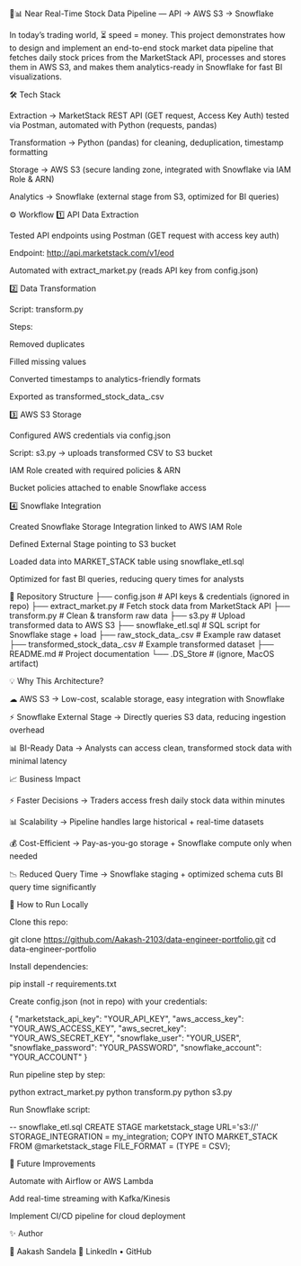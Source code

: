 🚀📊 Near Real-Time Stock Data Pipeline — API → AWS S3 → Snowflake








In today’s trading world, ⏳ speed = money.
This project demonstrates how to design and implement an end-to-end stock market data pipeline that fetches daily stock prices from the MarketStack API, processes and stores them in AWS S3, and makes them analytics-ready in Snowflake for fast BI visualizations.

🛠 Tech Stack

Extraction → MarketStack REST API (GET request, Access Key Auth) tested via Postman, automated with Python (requests, pandas)

Transformation → Python (pandas) for cleaning, deduplication, timestamp formatting

Storage → AWS S3 (secure landing zone, integrated with Snowflake via IAM Role & ARN)

Analytics → Snowflake (external stage from S3, optimized for BI queries)

⚙ Workflow
1️⃣ API Data Extraction

Tested API endpoints using Postman (GET request with access key auth)

Endpoint: http://api.marketstack.com/v1/eod

Automated with extract_market.py (reads API key from config.json)

2️⃣ Data Transformation

Script: transform.py

Steps:

Removed duplicates

Filled missing values

Converted timestamps to analytics-friendly formats

Exported as transformed_stock_data_<timestamp>.csv

3️⃣ AWS S3 Storage

Configured AWS credentials via config.json

Script: s3.py → uploads transformed CSV to S3 bucket

IAM Role created with required policies & ARN

Bucket policies attached to enable Snowflake access

4️⃣ Snowflake Integration

Created Snowflake Storage Integration linked to AWS IAM Role

Defined External Stage pointing to S3 bucket

Loaded data into MARKET_STACK table using snowflake_etl.sql

Optimized for fast BI queries, reducing query times for analysts

📂 Repository Structure
├── config.json                      # API keys & credentials (ignored in repo)
├── extract_market.py                # Fetch stock data from MarketStack API
├── transform.py                     # Clean & transform raw data
├── s3.py                            # Upload transformed data to AWS S3
├── snowflake_etl.sql                # SQL script for Snowflake stage + load
├── raw_stock_data_<timestamp>.csv   # Example raw dataset
├── transformed_stock_data_<ts>.csv  # Example transformed dataset
├── README.md                        # Project documentation
└── .DS_Store                        # (ignore, MacOS artifact)

💡 Why This Architecture?

☁ AWS S3 → Low-cost, scalable storage, easy integration with Snowflake

⚡ Snowflake External Stage → Directly queries S3 data, reducing ingestion overhead

📊 BI-Ready Data → Analysts can access clean, transformed stock data with minimal latency

📈 Business Impact

⚡ Faster Decisions → Traders access fresh daily stock data within minutes

📊 Scalability → Pipeline handles large historical + real-time datasets

💰 Cost-Efficient → Pay-as-you-go storage + Snowflake compute only when needed

📉 Reduced Query Time → Snowflake staging + optimized schema cuts BI query time significantly

🚀 How to Run Locally

Clone this repo:

git clone https://github.com/Aakash-2103/data-engineer-portfolio.git
cd data-engineer-portfolio


Install dependencies:

pip install -r requirements.txt


Create config.json (not in repo) with your credentials:

{
  "marketstack_api_key": "YOUR_API_KEY",
  "aws_access_key": "YOUR_AWS_ACCESS_KEY",
  "aws_secret_key": "YOUR_AWS_SECRET_KEY",
  "snowflake_user": "YOUR_USER",
  "snowflake_password": "YOUR_PASSWORD",
  "snowflake_account": "YOUR_ACCOUNT"
}


Run pipeline step by step:

python extract_market.py
python transform.py
python s3.py


Run Snowflake script:

-- snowflake_etl.sql
CREATE STAGE marketstack_stage URL='s3://<bucket-name>' STORAGE_INTEGRATION = my_integration;
COPY INTO MARKET_STACK FROM @marketstack_stage FILE_FORMAT = (TYPE = CSV);

📌 Future Improvements

 Automate with Airflow or AWS Lambda

 Add real-time streaming with Kafka/Kinesis

 Implement CI/CD pipeline for cloud deployment

✨ Author

👤 Aakash Sandela
🔗 LinkedIn • GitHub
